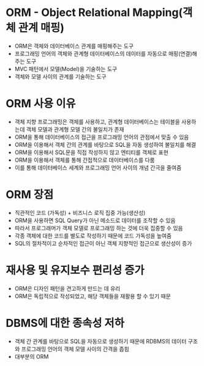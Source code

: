 <h1> ORM - Object Relational Mapping(객체 관계 매핑) </h1>

- ORM은 객체와 데이터베이스 관계를 매핑해주는 도구
- 프로그래밍 언어의 객체와 관계형 데이터베이스의 데이터를 자동으로 매핑(연결)해주는 도구
- MVC 패턴에서 모델(Model)을 기술하는 도구
- 객체와 모델 사이의 관계를 기술하는 도구

<h1> ORM 사용 이유 </h1>

- 객체 지향 프로그래밍은 객체를 사용하고, 관계형 데이터베이스는 테이블을 사용하는데 객체 모델과 관계형 모델 간의 불일치가 존재
- ORM을 통해 데이터베이스의 접근을 프로그래밍 언어의 관점에서 맞출 수 있음
- ORM을 이용해서 객체 간의 관계를 바탕으로 SQL을 자동 생성하여 불일치를 해결
- ORM을 이용해서 SQL문을 직접 작성하지 않고 엔티티를 객체로 표현
- ORM을 이용해서 객체를 통해 간접적으로 데이터베이스를 다룸
- 이를 통해 데이터베이스 세계와 프로그래밍 언어 사이의 개념 간극을 줄여줌

<h1> ORM 장점 </h1>

- 직관적인 코드 (가독성) + 비즈니스 로직 집중 가능(생산성)
- ORM을 사용하면 SQL Query가 아닌 메소드로 데이터를 조작할 수 있음
- 따라서 프로그래머가 객체 모델로 프로그래밍 하는 것에 더욱 집중할 수 있음
- 각종 객체에 대한 코드를 별도로 작성하기 때문에 코드 가독성을 높여줌
- SQL의 절차적이고 순차적인 접근이 아닌 객체 지향적인 접근으로 생산성이 증가

<h1> 재사용 및 유지보수 편리성 증가 </h1>

- ORM은 디자인 패턴을 견고하게 만드는 데 유리
- ORM은 독립적으로 작성되었고, 해당 객체들을 재활용 할 수 있기 때문

<h1> DBMS에 대한 종속성 저하 </h1>

- 객체 간 관계를 바탕으로 SQL을 자동으로 생성하기 때문에 RDBMS의 데이터 구조와 프로그래밍 언어의 객체 모델 사이의 간격을 좁힘
- 대부분의 ORM
